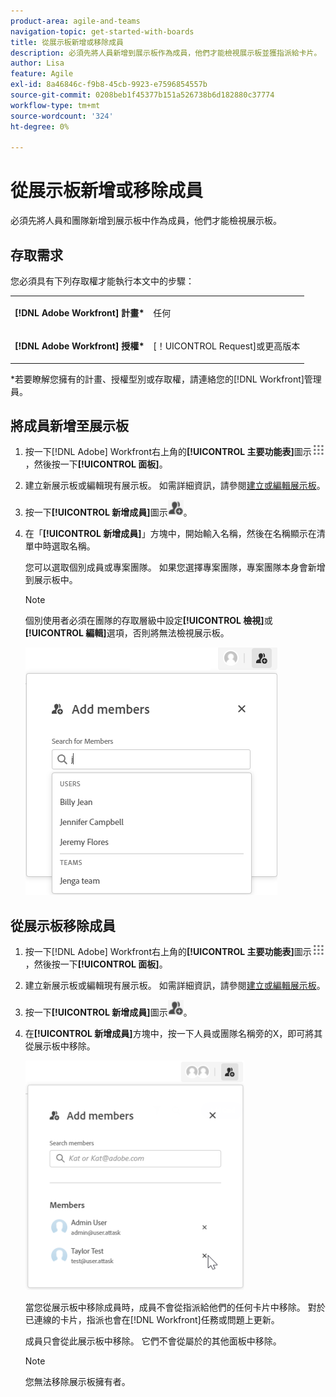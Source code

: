 ```yaml
---
product-area: agile-and-teams
navigation-topic: get-started-with-boards
title: 從展示板新增或移除成員
description: 必須先將人員新增到展示板作為成員，他們才能檢視展示板並獲指派給卡片。
author: Lisa
feature: Agile
exl-id: 8a46846c-f9b8-45cb-9923-e7596854557b
source-git-commit: 0208beb1f45377b151a526738b6d182880c37774
workflow-type: tm+mt
source-wordcount: '324'
ht-degree: 0%

---
```


# 從展示板新增或移除成員

必須先將人員和團隊新增到展示板中作為成員，他們才能檢視展示板。

## 存取需求

您必須具有下列存取權才能執行本文中的步驟：

<table style="table-layout:auto"> 
 <col> 
 </col> 
 <col> 
 </col> 
 <tbody> 
  <tr> 
   <td role="rowheader"><strong>[!DNL Adobe Workfront] 計畫*</strong></td> 
   <td> <p>任何</p> </td> 
  </tr> 
  <tr> 
   <td role="rowheader"><strong>[!DNL Adobe Workfront] 授權*</strong></td> 
   <td> <p>[！UICONTROL Request]或更高版本</p> </td> 
  </tr> 
 </tbody> 
</table>

&#42;若要瞭解您擁有的計畫、授權型別或存取權，請連絡您的[!DNL Workfront]管理員。

## 將成員新增至展示板

1. 按一下[!DNL Adobe] Workfront右上角的&#x200B;**[!UICONTROL 主要功能表]**&#x200B;圖示![](assets/main-menu-icon.png)，然後按一下&#x200B;**[!UICONTROL 面板]**。
1. 建立新展示板或編輯現有展示板。 如需詳細資訊，請參閱[建立或編輯展示板](../../agile/get-started-with-boards/create-edit-board.md)。
1. 按一下&#x200B;**[!UICONTROL 新增成員]**&#x200B;圖示![新增成員](assets/boards-addmember-spectrum-25x25.png)。
1. 在「**[!UICONTROL 新增成員]**」方塊中，開始輸入名稱，然後在名稱顯示在清單中時選取名稱。

   您可以選取個別成員或專案團隊。 如果您選擇專案團隊，專案團隊本身會新增到展示板中。

   >[!NOTE]
   >
   >個別使用者必須在團隊的存取層級中設定&#x200B;**[!UICONTROL 檢視]**&#x200B;或&#x200B;**[!UICONTROL 編輯]**&#x200B;選項，否則將無法檢視展示板。


   ![新增成員至展示板](assets/boards-add-members.png)

## 從展示板移除成員

1. 按一下[!DNL Adobe] Workfront右上角的&#x200B;**[!UICONTROL 主要功能表]**&#x200B;圖示![](assets/main-menu-icon.png)，然後按一下&#x200B;**[!UICONTROL 面板]**。
1. 建立新展示板或編輯現有展示板。 如需詳細資訊，請參閱[建立或編輯展示板](../../agile/get-started-with-boards/create-edit-board.md)。
1. 按一下&#x200B;**[!UICONTROL 新增成員]**&#x200B;圖示![新增成員](assets/boards-addmember-spectrum-25x25.png)。
1. 在&#x200B;**[!UICONTROL 新增成員]**&#x200B;方塊中，按一下人員或團隊名稱旁的X，即可將其從展示板中移除。

   ![從展示板移除成員](assets/boards-remove-member-from-board-350x367.png)

   當您從展示板中移除成員時，成員不會從指派給他們的任何卡片中移除。 對於已連線的卡片，指派也會在[!DNL Workfront]任務或問題上更新。

   成員只會從此展示板中移除。 它們不會從屬於的其他面板中移除。

   >[!NOTE]
   >
   >您無法移除展示板擁有者。
